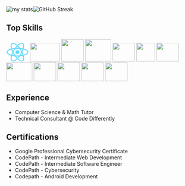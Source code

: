 <div>
  <img alt="my stats" src="https://github-readme-stats.vercel.app/api?username=Vlouis22&theme=midnight-purple/>
  <a href="https://git.io/streak-stats"><img src="https://streak-stats.demolab.com?user=Vlouis22&theme=midnight-purple&card_width=400" alt="GitHub Streak" /></a></div>
<h2>Top Skills</h2>
<div margin: "10px">
  <img src="https://github.com/sameer3841/sameer3841/blob/main/React-icon.svg.png?raw=true" width="60px" height="50px"></img>
  <img src="https://upload.wikimedia.org/wikipedia/commons/thumb/e/e0/Git-logo.svg/1200px-Git-logo.svg.png" width="80px" height="50px"></img>
  <img src="https://i0.wp.com/junilearning.com/wp-content/uploads/2020/06/python-programming-language.webp?fit=1920%2C1920&ssl=1" width="60px" height="60px"></img>
  <img src="https://kinsta.com/wp-content/uploads/2023/01/Java-logo.png" width="70px" height="60px"></img>
  <img src="https://developer.okta.com/assets-jekyll/blog/tutorial-kotlin-beginners-guide/kotlin-logo-social-21c8518b19eb96d96f35e0057bb92b7e1281a24820e0fa09e39c42f184bd7faa.png" width="60px" height="50px"></img>
  <img src="https://encrypted-tbn0.gstatic.com/images?q=tbn:ANd9GcS4t2BuTMC5J1KrFyFWbDqazMSDbnaJ6x06YA&usqp=CAU" width="50px" height="50px"></img>
  <img src="https://upload.wikimedia.org/wikipedia/commons/d/d5/CSS3_logo_and_wordmark.svg" width="60px" height="50px"></img>
  <img src="https://www.ankitweblogic.com/javascript/js_img/javascript.png" width="70px" height="50px"></img>
  <img src="https://zeroheight-wordpress-uploads.s3.amazonaws.com/wp-content/uploads/2022/11/small-icon_figma-450x450.png" width="60px" height="50px"></img>
  <img src="https://d1.awsstatic.com/asset-repository/products/amazon-rds/1024px-MySQL.ff87215b43fd7292af172e2a5d9b844217262571.png" width="60px" height="50px"></img>
  <img src="https://phantom-elmundo.unidadeditorial.es/215c5d4a7810a8ae7cd275c297d0b2a6/crop/168x72/1032x648/resize/828/f/webp/assets/multimedia/imagenes/2021/08/26/16299752237253.jpg" width="60px" height="50px" ></img>
  <img src="https://cdn.worldvectorlogo.com/logos/postman.svg" width="60px" height="50px"></img>
</div> 

<h2>Experience</h2>
<ul>
<li>Computer Science & Math Tutor</li>
<li>Technical Consultant @ Code Differently</li>
</ul>

<h2>Certifications</h2>
<ul>
<li>Google Professional Cybersecurity Certificate</li>
<li>CodePath - Intermediate Web Development</li>
<li>CodePath - Intermediate Software Engineer</li>
<li>CodePath - Cybersecurity</li>
<li>Codepath - Android Development</li>
</ul>

